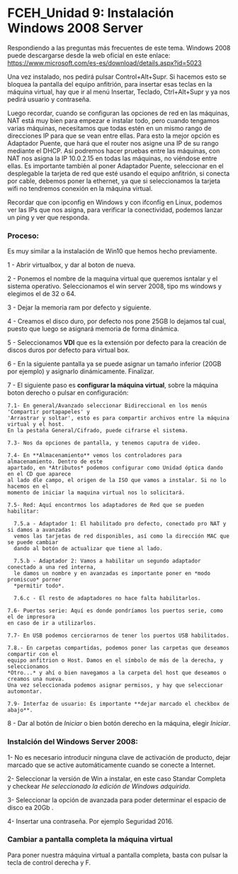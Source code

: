 # FCEH_Unidad 9: Instalación Windows 2008 Server

Respondiendo a las preguntas más frecuentes de este tema. Windows 2008 puede descargarse desde la web oficial en este enlace:
https://www.microsoft.com/es-es/download/details.aspx?id=5023

Una vez instalado, nos pedirá pulsar Control+Alt+Supr. Si hacemos esto se bloquea la pantalla del equipo anfitrión, para insertar esas teclas en la máquina virtual, hay que ir al menú Insertar, Teclado, Ctrl+Alt+Supr y ya nos pedirá usuario y contraseña.

Luego recordar, cuando se configuran las opciones de red en las máquinas, NAT está muy bien para empezar e instalar todo, pero cuando tengamos varias máquinas, necesitamos que todas estén en un mismo rango de direcciones IP para que se vean entre ellas. Para esto la mejor opción es Adaptador Puente, que hará que el router nos asigne una IP de su rango mediante el DHCP. Así podremos hacer pruebas entre las máquinas, con NAT nos asigna la IP 10.0.2.15 en todas las máquinas, no viéndose entre ellas. Es importante también al poner Adaptador Puente, seleccionar en el desplegable la tarjeta de red que esté usando el equipo anfitrión, si conecta por cable, debemos poner la ethernet, ya que si seleccionamos la tarjeta wifi no tendremos conexión en la máquina virtual.

Recordar que con ipconfig en Windows y con ifconfig en Linux, podemos ver las IPs que nos asigna, para verificar la conectividad, podemos lanzar un ping y ver que responda.

### Proceso:

Es muy similar a la instalación de Win10 que hemos hecho previamente. 

1 - Abrir virtualbox, y dar al boton de nueva.

2 - Ponemos el nombre de la maquina virtual que queremos isntalar y el sistema operativo. Seleccionamos el win server 2008, tipo ms windows y elegimos el de 32 o 64.

3 - Dejar la memoria ram por defecto y siguiente.

4 - Creamos el disco duro, por defecto nos pone 25GB lo dejamos tal cual, puesto que luego se asignará memoria de forma dinámica.

5 - Seleccionamos **VDI** que es la extensión por defecto para la creación de discos duros por defecto para virtual box.

6 - En la siguiente pantalla ya se puede asignar un tamaño inferior (20GB por ejemplo) y asignarlo dinámicamente. Finalizar.

7 - El siguiente paso es **configurar la máquina virtual**, sobre la máquina boton derecho o pulsar en configuración: 

    7.1- En general/Avanzado seleccionar Bidireccional en los menús 'Compartir portapapeles' y 
    'Arrastrar y soltar', esto es para compartir archivos entre la máquina virtual y el host. 
    En la pestaña General/Cifrado, puede cifrarse el sistema.

    7.3- Nos da opciones de pantalla, y tenemos caputra de video.

    7.4- En **Almacenamiento** vemos los controladores para almacenamiento. Dentro de este 
    apartado, en *Atributos* podemos configurar como Unidad óptica dando en el CD que aparece 
    al lado dle campo, el origen de la ISO que vamos a instalar. Si no lo hacemos en el 
    momento de iniciar la maquina virtual nos lo solicitará.

    7.5- Red: Aquí encontrmos los adaptadores de Red que se pueden habilitar:

      7.5.a - Adaptador 1: El habilitado pro defecto, conectado pro NAT y si damos a avanzadas 
      vemos las tarjetas de red disponibles, así como la dirección MAC que se puede cambiar 
      dando al botón de actualizar que tiene al lado.

      7.5.b - Adaptador 2: Vamos a habilitar un segundo adaptador conectado a una red interna, 
      le damos un nombre y en avanzadas es importante poner en *modo promiscuo* porner 
      *permitir todo*.

      7.6.c - El resto de adaptadores no hace falta habilitarlos.

    7.6- Puertos serie: Aquí es donde pondríamos los puertos serie, como el de impresora 
    en caso de ir a utilizarlos.

    7.7- En USB podemos cerciorarnos de tener los puertos USB habilitados.

    7.8.- En carpetas compartidas, podemos poner las carpetas que deseamos compartir con el 
    equipo anfitrion o Host. Damos en el símbolo de más de la derecha, y seleccionamos 
    *Otro...* y ahí o bien navegamos a la carpeta del host que deseamos o creamos una nueva. 
    Una vez seleccionada podemos asignar permisos, y hay que seleccionar automontar.

    7.9- Interfaz de usuario: Es importante **dejar marcado el checkbox de abajo**.

8 - Dar al botón de *Iniciar* o bien botón derecho en la máquina, elegir *Iniciar*.

### Instalción del Windows Server 2008:
1- No es necesario introducir ninguna clave de activación de producto, dejar marcado que se active automáticamente cuando se conecte a Internet.

2- Seleccionar la versión de Win a instalar, en este caso Standar Completa y checkear *He seleccionado la edición de Windows adquirida*.

3- Seleccionar la opción de avanzada para poder determinar el espacio de disco ea 20Gb .

4- Insertar una contraseña.  Por ejemplo Seguridad 2016.

### Cambiar a pantalla completa la máquina virtual

Para poner nuestra máquina virtual a pantalla completa, basta con pulsar la tecla de control derecha y F.








